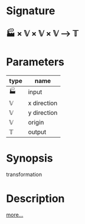 # Signature
## 🏭 × 𝕍 × 𝕍 × 𝕍 ⟶ 𝕋

# Parameters

| type | name |
|------|------|
|🏭|input|
|𝕍|x direction|
|𝕍|y direction|
|𝕍|origin|
|𝕋|output|

# Synopsis
transformation

# Description

[more...](https://en.wikipedia.org/wiki/Affine_transformation)